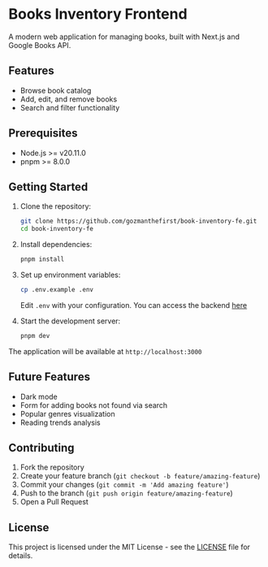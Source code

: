 # Books Inventory Frontend

A modern web application for managing books, built with Next.js and Google Books API.

## Features

- Browse book catalog
- Add, edit, and remove books
- Search and filter functionality

## Prerequisites

- Node.js >= v20.11.0
- pnpm >= 8.0.0

## Getting Started

1. Clone the repository:

   ```bash
   git clone https://github.com/gozmanthefirst/book-inventory-fe.git
   cd book-inventory-fe
   ```

2. Install dependencies:

   ```bash
   pnpm install
   ```

3. Set up environment variables:

   ```bash
   cp .env.example .env
   ```

   Edit `.env` with your configuration. You can access the backend [here](https://github.com/gozmanthefirst/book-inventory-be.git)

4. Start the development server:

   ```bash
   pnpm dev
   ```

The application will be available at `http://localhost:3000`

## Future Features

- Dark mode
- Form for adding books not found via search
- Popular genres visualization
- Reading trends analysis

## Contributing

1. Fork the repository
2. Create your feature branch (`git checkout -b feature/amazing-feature`)
3. Commit your changes (`git commit -m 'Add amazing feature'`)
4. Push to the branch (`git push origin feature/amazing-feature`)
5. Open a Pull Request

## License

This project is licensed under the MIT License - see the [LICENSE](LICENSE) file for details.
